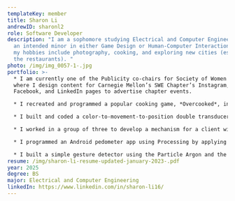 ```yaml
---
templateKey: member
title: Sharon Li
andrewID: sharonl2
role: Software Developer
description: "I am a sophomore studying Electrical and Computer Engineering with
  an intended minor in either Game Design or Human-Computer Interaction. Some of
  my hobbies include photography, cooking, and exploring new cities (especially
  the restaurants). "
photo: /img/img_0057-1-.jpg
portfolio: >-
  * I am currently one of the Publicity co-chairs for Society of Women Engineers
  where I design content for Carnegie Mellon’s SWE Chapter’s Instagram,
  Facebook, and LinkedIn pages to advertise chapter events.

  * I recreated and programmed a popular cooking game, *Overcooked*, in Python along with additional features such as a functional opponent AI and multiplayer mode under a timeframe of less than 1 week for my 15-112: Fundamentals of Programming and Computer Science term project.

  * I built and coded a color-to-movement-to-position double transducer composed of a color sensor, linear actuator, ultrasonic sensor, servo motor, I2C LCD display, and Arduino Uno where input signals are converted throughout different domains to output an angular position. 

  * I worked in a group of three to develop a mechanism for a client with a disability to which we designed and constructed a personal assistive musical instrument that sends MIDI signals using an Arduino Micro and Fusion 360 to create music digitally based on different inputs dependent on foot movements such as a roller and foot pedals. 

  * I programmed an Android pedometer app using Processing by applying signal processing to accelerometer data read from an Android device and check if it passed through a threshold using peak-to-peak detection in the waveform in order to count steps accurately independent of phone orientation

  * I built a simple gesture detector using the Particle Argon and the Qwiic based accelerometer by coding micro-controller code, interface with a sensor, and stream data over a serial port and sent gestures to the Particle cloud. I detected different gestures such as a line, square, triangle, and circle while showing visual notification as well as the detection of letters of the alphabet.
resume: /img/sharon-li-resume-updated-january-2023-.pdf
year: 2025
degree: BS
major: Electrical and Computer Engineering
linkedIn: https://www.linkedin.com/in/sharon-li16/
---
```

